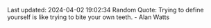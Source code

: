 Last updated: 2024-04-02 19:02:34
Random Quote: Trying to define yourself is like trying to bite your own teeth. - Alan Watts